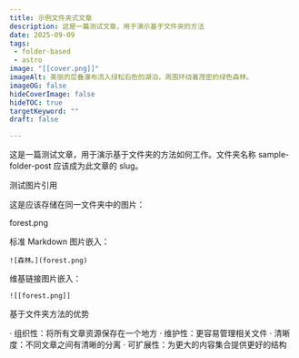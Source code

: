 ```yaml
---
title: 示例文件夹式文章
description: 这是一篇测试文章，用于演示基于文件夹的方法
date: 2025-09-09
tags:
 - folder-based
 - astro
image: "[[cover.png]]"
imageAlt: 美丽的层叠瀑布流入绿松石色的湖泊，周围环绕着茂密的绿色森林。
imageOG: false
hideCoverImage: false
hideTOC: true
targetKeyword: ""
draft: false

---
```


这是一篇测试文章，用于演示基于文件夹的方法如何工作。文件夹名称 sample-folder-post 应该成为此文章的 slug。

测试图片引用

这是应该存储在同一文件夹中的图片：

forest.png

标准 Markdown 图片嵌入：

```
![森林。](forest.png)
```

维基链接图片嵌入：

```
![[forest.png]]
```

基于文件夹方法的优势

· 组织性：将所有文章资源保存在一个地方
· 维护性：更容易管理相关文件
· 清晰度：不同文章之间有清晰的分离
· 可扩展性：为更大的内容集合提供更好的结构